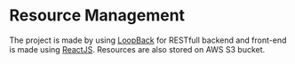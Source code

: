# Resource Management

The project is made by using [LoopBack](http://loopback.io) for RESTfull backend and front-end is made using [ReactJS](https://reactjs.org/). Resources are also stored on AWS S3 bucket.
